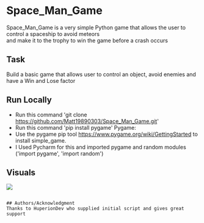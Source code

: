 
# Space_Man_Game

Space_Man_Game is a very simple Python game that allows the user to control a spaceship to avoid meteors  
and make it to the trophy to win the game before a crash occurs

## Task

Build a basic game that allows user to control an object, avoid enemies and have a Win and Lose factor

## Run Locally

 - Run this command 'git clone https://github.com/Matt19890303/Space_Man_Game.git'
 - Run this command 'pip install pygame' 
	Pygame:
 - Use the pygame pip tool https://www.pygame.org/wiki/GettingStarted to install simple_game.
 - I Used Pycharm for this and imported pygame and random modules ('import pygame', 'import random') 

## Visuals

![](0b289ce1-ad9c-4509-9d2b-533a5c1dbf70.png)

```

## Authors/Acknowledgment
Thanks to HuperionDev who supplied initial script and gives great support
